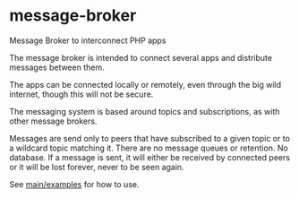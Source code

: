 # message-broker
Message Broker to interconnect PHP apps

The message broker is intended to connect several apps
and distribute messages between them.

The apps can be connected locally or remotely,
even through the big wild internet,
though this will not be secure.

The messaging system is based around topics and subscriptions,
as with other message brokers.

Messages are send only to peers that have subscribed to a given topic
or to a wildcard topic matching it.
There are no message queues or retention. No database.
If a message is sent, it will either be received by connected peers
or it will be lost forever, never to be seen again.

See [main/examples](https://github.com/sharkydog/message-broker/tree/main/examples) for how to use.

